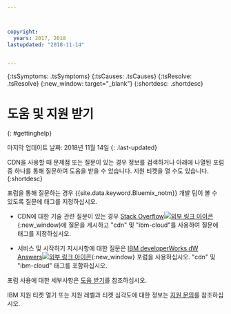 ```yaml
---



copyright:
  years: 2017, 2018
lastupdated: "2018-11-14"


---
```


<!-- Common attributes used in the template are defined as follows: -->
{:tsSymptoms: .tsSymptoms} 
{:tsCauses: .tsCauses} 
{:tsResolve: .tsResolve} 
{:new_window: target="_blank"}
{:shortdesc: .shortdesc}

<!-- # {{site.data.keyword.blockstorageshort}} troubleshooting
{: #ts} -->
<!-- Provide an appropriate ID above -->

<!-- IN PROGRESS - AUDIENCE BLUE, STAGING ONLY -->


<!-- This is the template for troubleshooting topics.  -->

<!-- The short description section should include the service long name and "Bluemix" for search optimization. Example short description: -->

<!-- Add a heading and content for how to get help and support. Use this template for beta and GA services:  -->
# 도움 및 지원 받기 
{: #gettinghelp}

마지막 업데이트 날짜: 2018년 11월 14일
{: .last-updated}

CDN을 사용할 때 문제점 또는 질문이 있는 경우 정보를 검색하거나 아래에 나열된 포럼 중 하나를 통해 질문하여 도움을 받을 수 있습니다. 지원 티켓을 열 수도 있습니다.
{:shortdesc}

포럼을 통해 질문하는 경우 {{site.data.keyword.Bluemix_notm}} 개발 팀이 볼 수 있도록 질문에 태그를 지정하십시오.

* CDN에 대한 기술 관련 질문이 있는 경우 [Stack Overflow![외부 링크 아이콘](../../icons/launch-glyph.svg "외부 링크 아이콘")](https://stackoverflow.com/search?q=cdn+ibm-bluemix){:new_window}에 질문을 게시하고 "cdn" 및 "ibm-cloud"를 사용하여 질문에 태그를 지정하십시오.
<!--Insert the appropriate dW Answers tag for your service for <service_keyword> in URL below:  -->
* 서비스 및 시작하기 지시사항에 대한 질문은 [IBM developerWorks dW Answers![외부 링크 아이콘](../../icons/launch-glyph.svg "외부 링크 아이콘")](https://developer.ibm.com/answers/topics/cdn.html?smartspace=bluemix){:new_window} 포럼을 사용하십시오. "cdn" 및 "ibm-cloud" 태그를 포함하십시오.

포럼 사용에 대한 세부사항은 [도움 받기](https://{DomainName}/docs/support/index.html#getting-help)를 참조하십시오.

IBM 지원 티켓 열기 또는 지원 레벨과 티켓 심각도에 대한 정보는 [지원 문의](https://{DomainName}/docs/support/index.html#contacting-support)를 참조하십시오.
